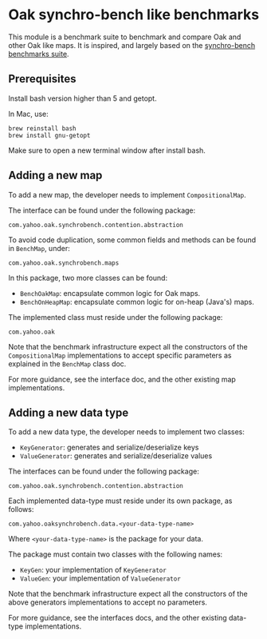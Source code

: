 # Oak synchro-bench like benchmarks
This module is a benchmark suite to benchmark and compare
Oak and other Oak like maps.
It is inspired, and largely based on the [synchro-bench 
benchmarks suite](https://github.com/gramoli/synchrobench).

## Prerequisites

Install bash version higher than 5 and getopt.

In Mac, use:
```shell
brew reinstall bash
brew install gnu-getopt
```

Make sure to open a new terminal window after install bash.

## Adding a new map
To add a new map, the developer needs to implement 
`CompositionalMap`.

The interface can be found under the following package:
```
com.yahoo.oak.synchrobench.contention.abstraction
```

To avoid code duplication, some common fields 
and methods can be found in `BenchMap`, under:
```
com.yahoo.oak.synchrobench.maps
```
In this package, two more classes can be found:
* `BenchOakMap`: encapsulate common logic for Oak maps.
* `BenchOnHeapMap`: encapsulate common logic for on-heap (Java's) maps.

The implemented class must reside under the following package:
```
com.yahoo.oak
```

Note that the benchmark infrastructure expect all the 
constructors of the `CompositionalMap` implementations to 
accept specific parameters as explained in
the `BenchMap` class doc.

For more guidance, see the interface doc,
and the other existing map implementations.

## Adding a new data type
To add a new data type, the developer needs to implement
two classes:
* `KeyGenerator`: generates and serialize/deserialize keys
* `ValueGenerator`: generates and serialize/deserialize values

The interfaces can be found under the following package:
```
com.yahoo.oak.synchrobench.contention.abstraction
```

Each implemented data-type must reside under its own
package, as follows:
```
com.yahoo.oaksynchrobench.data.<your-data-type-name>
```
Where `<your-data-type-name>` is the package for your data. 

The package must contain two classes with the following
names:
* `KeyGen`: your implementation of `KeyGenerator`
* `ValueGen`: your implementation of `ValueGenerator`

Note that the benchmark infrastructure expect all the
constructors of the above generators implementations to
accept no parameters.

For more guidance, see the interfaces docs,
and the other existing data-type implementations.
